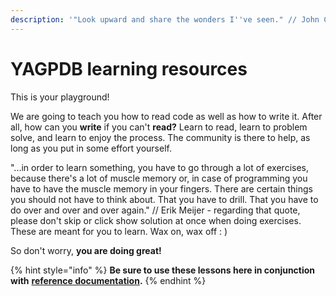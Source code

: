 ```yaml
---
description: '"Look upward and share the wonders I''ve seen." // John Crichton'
---
```


# YAGPDB learning resources

This is your playground!   
  
We are going to teach you how to read code as well as how to write it. After all, how can you **write** if you can't **read?** Learn to read, learn to problem solve, and learn to enjoy the process. The community is there to help, as long as you put in some effort yourself.

"...in order to learn something, you have to go through a lot of exercises, because there's a lot of muscle memory or, in case of programming you have to have the muscle memory in your fingers. There are certain things you should not have to think about. That you have to drill. That you have to do over and over and over again." // Erik Meijer - regarding that quote, please don't skip or click show solution at once when doing exercises. These are meant for you to learn. Wax on, wax off : \)

So don't worry, **you are doing great!**

{% hint style="info" %}
**Be sure to use these lessons here in conjunction with** [**reference documentation**](https://docs.yagpdb.xyz/reference/templates)**.**
{% endhint %}



